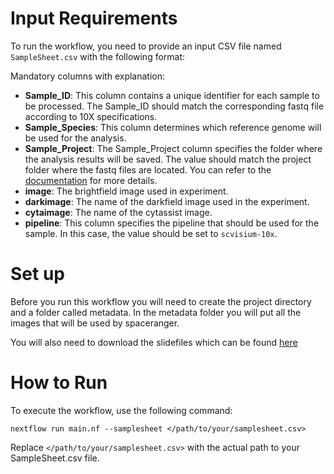 # Input Requirements

To run the workflow, you need to provide an input CSV file named `SampleSheet.csv` with the following format:

Mandatory columns with explanation:
* **Sample_ID**: This column contains a unique identifier for each sample to be processed. The Sample_ID should match the corresponding fastq file according to 10X specifications.
* **Sample_Species**: This column determines which reference genome will be used for the analysis.
* **Sample_Project**: The Sample_Project column specifies the folder where the analysis results will be saved. The value should match the project folder where the fastq files are located. You can refer to the [documentation](/docs/Setup.md) for more details.
* **image**: The brightfield image used in experiment.
* **darkimage**: The name of the darkfield image used in the experiment.
* **cytaimage**: The name of the cytassist image.
* **pipeline**: This column specifies the pipeline that should be used for the sample. In this case, the value should be set to `scvisium-10x`.

# Set up

Before you run this workflow you will need to create the project directory and a folder called metadata.
In the metadata folder you will put all the images that will be used by spaceranger.

You will also need to download the slidefiles which can be found [here](https://support.10xgenomics.com/spatial-gene-expression/software/pipelines/latest/using/slidefile-download)

# How to Run

To execute the workflow, use the following command:

```
nextflow run main.nf --samplesheet </path/to/your/samplesheet.csv> 
```

Replace `</path/to/your/samplesheet.csv>` with the actual path to your SampleSheet.csv file.